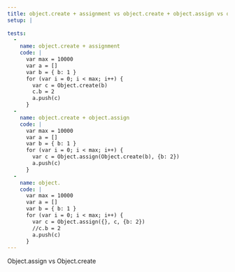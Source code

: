 ```yaml
---
title: object.create + assignment vs object.create + object.assign vs object.
setup: |
  
tests:
  -
    name: object.create + assignment
    code: |
      var max = 10000
      var a = []
      var b = { b: 1 }
      for (var i = 0; i < max; i++) {
        var c = Object.create(b)
        c.b = 2 
        a.push(c)
      }
  -
    name: object.create + object.assign
    code: |
      var max = 10000
      var a = []
      var b = { b: 1 }
      for (var i = 0; i < max; i++) {
        var c = Object.assign(Object.create(b), {b: 2})
        a.push(c)
      }
  -
    name: object.
    code: |
      var max = 10000
      var a = []
      var b = { b: 1 }
      for (var i = 0; i < max; i++) {
        var c = Object.assign({}, c, {b: 2})
        //c.b = 2 
        a.push(c)
      }
---
```

Object.assign vs Object.create
